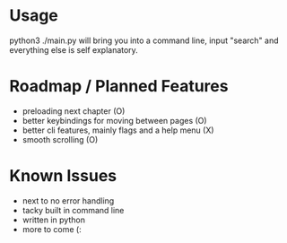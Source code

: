 # Usage
python3 ./main.py will bring you into a command line, input "search" and everything else is self explanatory.

#
# Roadmap / Planned Features

  - preloading next chapter (O)
  - better keybindings for moving between pages (O)
  - better cli features, mainly flags and a help menu (X)
  - smooth scrolling (O)
#

# Known Issues

  - next to no error handling
  - tacky built in command line
  - written in python
  - more to come (:
#
